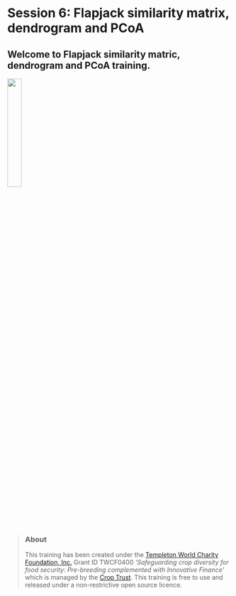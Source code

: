 # Session 6: Flapjack similarity matrix, dendrogram and PCoA

## Welcome to Flapjack similarity matric, dendrogram and PCoA training.

<a href="https://www.youtube.com/watch?v=ifYQrk0uzlo"><img src="https://img.youtube.com/vi/ifYQrk0uzlo/0.jpg" width="25%"></a>

<br/>

> ### About
> This training has been created under the <a href="https://www.templetonworldcharity.org/">Templeton World Charity Foundation, Inc.</a> Grant ID TWCF0400 *'Safeguarding crop diversity for food security: Pre-breeding complemented with Innovative Finance'* which is managed by the <a href="https://www.croptrust.org/">Crop Trust</a>. This training is free to use and released under a non-restrictive open source licence.
